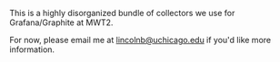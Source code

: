 This is a highly disorganized bundle of collectors we use for Grafana/Graphite at MWT2.

For now, please email me at lincolnb@uchicago.edu if you'd like more information.
